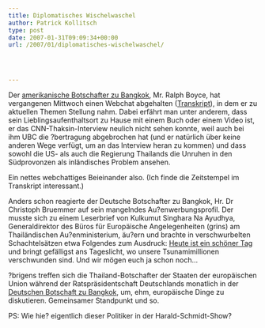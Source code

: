 ```yaml
---
title: Diplomatisches Wischelwaschel
author: Patrick Kollitsch
type: post
date: 2007-01-31T09:09:34+00:00
url: /2007/01/diplomatisches-wischelwaschel/




---
```

Der [amerikanische Botschafter zu Bangkok][1], Mr. Ralph Boyce, hat vergangenen Mittwoch einen Webchat abgehalten ([Transkript][2]), in dem er zu aktuellen Themen Stellung nahm. Dabei erfährt man unter anderem, dass sein Lieblingsaufenthaltsort zu Hause mit einem Buch oder einem Video ist, er das CNN-Thaksin-Interview neulich nicht sehen konnte, weil auch bei ihm UBC die ?bertragung abgebrochen hat (und er natürlich über keine anderen Wege verfügt, um an das Interview heran zu kommen) und dass sowohl die US- als auch die Regierung Thailands die Unruhen in den Südprovonzen als inländisches Problem ansehen. 

Ein nettes webchattiges Beieinander also. (Ich finde die Zeitstempel im Transkript interessant.)

Anders schon reagierte der Deutsche Botschafter zu Bangkok, Hr. Dr Christoph Bruemmer auf sein mangelndes Au?enwerbungsprofil. Der musste sich zu einem Leserbrief von Kulkumut Singhara Na Ayudhya, Generaldirektor des Büros für Europäische Angelegenheiten (grins) am Thailändischen Au?enministerium, äu?ern und brachte in verschwurbelten Schachtelsätzen etwa Folgendes zum Ausdruck: [Heute ist ein schöner Tag][3] und bringt gefälligst ans Tageslicht, wo unsere Tsunamimillionen verschwunden sind. Und wir mögen euch ja schon noch...

?brigens treffen sich die Thailand-Botschafter der Staaten der europäischen Union während der Ratspräsidentschaft Deutschlands monatlich in der [Deutschen Botschaft zu Bangkok][4], um, ehm, europäische Dinge zu diskutieren. Gemeinsamer Standpunkt und so. 

PS: Wie hie? eigentlich dieser Politiker in der Harald-Schmidt-Show?

 [1]: http://bangkok.usembassy.gov/
 [2]: http://bangkok.usembassy.gov/news/programs/2007/webchat012607.pdf
 [3]: http://www.nationmultimedia.com/2007/01/29/headlines/headlines_30025408.php
 [4]: http://www.bangkok.diplo.de/Vertretung/bangkok/de/Startseite.html